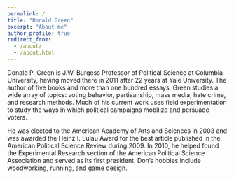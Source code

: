 ```yaml
---
permalink: /
title: "Donald Green"
excerpt: "About me"
author_profile: true
redirect_from: 
  - /about/
  - /about.html
---
```


Donald P. Green is J.W. Burgess Professor of Political Science at Columbia University, having moved there in 2011 after 22 years at Yale University. The author of five books and more than one hundred essays, Green studies a wide array of topics: voting behavior, partisanship, mass media, hate crime, and research methods. Much of his current work uses field experimentation to study the ways in which political campaigns mobilize and persuade voters.

He was elected to the American Academy of Arts and Sciences in 2003 and was awarded the Heinz I. Eulau Award for the best article published in the American Political Science Review during 2009. In 2010, he helped found the Experimental Research section of the American Political Science Association and served as its first president. Don’s hobbies include woodworking, running, and game design.
